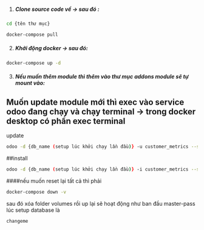 1. ##### Clone source code về  -> sau đó : 
```bash
cd {tên thư mục}
```

```bash
docker-compose pull
```
2. ##### Khởi động docker -> sau đó: 
```bash
docker-compose up -d
```
3. ##### Nếu muốn thêm module thì thêm vào thư mục addons module sẽ tự mount vào: 

## Muốn update module mới thì exec vào service odoo đang chạy và chạy terminal -> trong docker desktop có phần exec terminal
update
```bash
odoo -d {db_name (setup lúc khởi chạy lần đầu)} -u customer_metrics --stop-after-init
```
##install
```bash
odoo -d {db_name (setup lúc khởi chạy lần đầu)} -i customer_metrics --stop-after-init
```
####nếu muốn reset lại tất cả thì phải 
```bash
docker-compose down -v
```
sau đó xóa folder volumes
rồi up lại sẽ hoạt động như ban đầu
master-pass lúc setup database là
```bash 
changeme
```